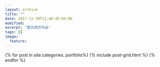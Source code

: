 ```yaml
---
layout: archive
title: ""
date: 2017-12-30T11:40:45-04:00
modified:
excerpt: "展示网页作品"
tags: []
image: 
  feature: 
---
```



<div class="tiles">
{% for post in site.categories. portfolio%}
  {% include post-grid.html %}
{% endfor %}
</div><!-- /.tiles 把所有categories 有 posts列出來-->